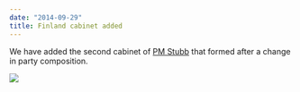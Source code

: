```yaml
---
date: "2014-09-29"
title: Finland cabinet added
---
```


We have added the second cabinet of [PM Stubb](http://dev.parlgov.org/data/fin/cabinet-party/2014-09-20/) that formed after a change in party composition.

![](/images/parliament-sweden.jpg)
